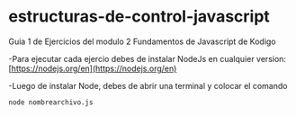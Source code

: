# estructuras-de-control-javascript
Guia 1 de Ejercicios del modulo 2 Fundamentos de Javascript de Kodigo

-Para ejecutar cada ejercio debes de instalar NodeJs en cualquier version:
[https://nodejs.org/en](https://nodejs.org/en)

-Luego de instalar Node, debes de abrir una terminal y colocar el comando

`node nombrearchivo.js`
